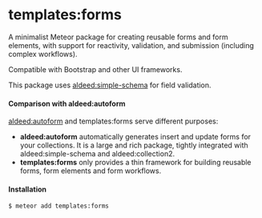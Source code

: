 # templates:forms

A minimalist Meteor package for creating reusable forms and form elements, with support for
reactivity, validation, and submission (including complex workflows).

Compatible with Bootstrap and other UI frameworks.

This package uses [aldeed:simple-schema](https://github.com/aldeed/meteor-simple-schema) for field validation.

#### Comparison with aldeed:autoform

[aldeed:autoform](https://github.com/aldeed/meteor-autoform) and templates:forms serve different purposes:
- **aldeed:autoform** automatically generates insert and update forms for your collections.
It is a large and rich package, tightly integrated with aldeed:simple-schema and aldeed:collection2.
- **templates:forms** only provides a thin framework for building reusable forms, form elements and form workflows.

#### Installation

```sh
$ meteor add templates:forms
```

<br />
